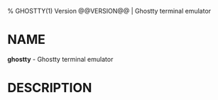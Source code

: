 % GHOSTTY(1) Version @@VERSION@@ | Ghostty terminal emulator

# NAME

**ghostty** - Ghostty terminal emulator

# DESCRIPTION

